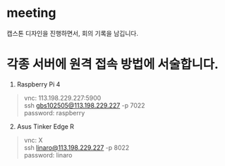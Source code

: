 # meeting
캡스톤 디자인을 진행하면서, 회의 기록을 남깁니다.

# 각종 서버에 원격 접속 방법에 서술합니다.

1. Raspberry Pi 4
> vnc: 113.198.229.227:5900 <br>
> ssh gbs102505@113.198.229.227 -p 7022 <br>
> password: raspberry<br>

2. Asus Tinker Edge R
> vnc: X<br>
> ssh linaro@113.198.229.227 -p 8022<br>
> password: linaro<br>


